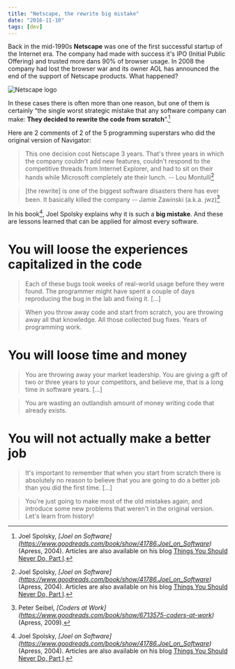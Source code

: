 ```yaml
---
title: "Netscape, the rewrite big mistake"
date: "2016-11-10"
tags: [dev]
---
```


Back in the mid-1990s **Netscape** was one of the first successful startup of the Internet era. The company had made with success it's IPO (Initial Public Offering) and trusted more dans 90% of browser usage. In 2008 the company had lost the browser war and its owner AOL has announced the end of the support of Netscape products. What happened?

![Netscape logo](/post/netscape-rewrite_files/netscape.png)

In these cases there is often more than one reason, but one of them is certainly “the single worst strategic mistake that any software company can make: **They decided to rewrite the code from scratch**”.[^fn1]

Here are 2 comments of 2 of the 5 programming superstars who did the original version of Navigator:

> This one decision cost Netscape 3 years. That's three years in which the company couldn't add new features, couldn't respond to the competitive threads from Internet Explorer, and had to sit on their hands while Microsoft completely ate their lunch.
-- Lou Montulli[^fn1]

> [the rewrite] is one of the biggest software disasters there has ever been. It basically killed the company
-- Jamie Zawinski (a.k.a. jwz)[^fn2]

In his book[^fn1], Joel Spolsky explains why it is such a **big mistake**. And these are lessons learned that can be applied for almost every software.

# You will loose the experiences capitalized in the code

> Each of these bugs took weeks of real-world usage before they were found. The programmer might have spent a couple of days reproducing the bug in the lab and fixing it. [...]

> When you throw away code and start from scratch, you are throwing away all that knowledge. All those collected bug fixes. Years of programming work.

# You will loose time and money

> You are throwing away your market leadership. You are giving a gift of two or three years to your competitors, and believe me, that is a long time in software years. [...]

> You are wasting an outlandish amount of money writing code that already exists.

# You will not actually make a better job

> It's important to remember that when you start from scratch there is absolutely no reason to believe that you are going to do a better job than you did the first time. [...]

> You're just going to make most of the old mistakes again, and introduce some new problems that weren't in the original version.
Let's learn from history!

[^fn1]: Joel Spolsky, *[Joel on Software] (https://www.goodreads.com/book/show/41786.Joel_on_Software)* (Apress, 2004). Articles are also available on his blog [Things You Should Never Do, Part I](http://www.joelonsoftware.com/articles/fog0000000069.html).

[^fn2]: Peter Seibel, *[Coders at Work] (https://www.goodreads.com/book/show/6713575-coders-at-work)* (Apress, 2009).
